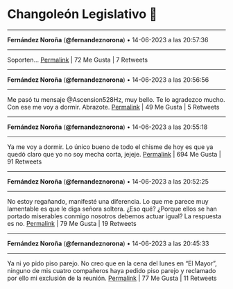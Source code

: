# Changoleón Legislativo 🙈
*****
**Fernández Noroña** (**@fernandeznorona**) • 14-06-2023 a las 20:57:36
*****
Soporten…
[Permalink](https://twitter.com/fernandeznorona/status/1669207505908449280) | 72 Me Gusta | 7 Retweets
*****
**Fernández Noroña** (**@fernandeznorona**) • 14-06-2023 a las 20:56:56
*****
Me pasó tu mensaje @Ascension528Hz, muy bello. Te lo agradezco mucho. Con ese me voy a dormir. Abrazote.
[Permalink](https://twitter.com/fernandeznorona/status/1669207338031497216) | 49 Me Gusta | 5 Retweets
*****
**Fernández Noroña** (**@fernandeznorona**) • 14-06-2023 a las 20:55:18
*****
Ya me voy a dormir. Lo único bueno de todo el chisme de hoy es que ya quedó claro que yo no soy mecha corta, jejeje.
[Permalink](https://twitter.com/fernandeznorona/status/1669206928516587520) | 694 Me Gusta | 91 Retweets
*****
**Fernández Noroña** (**@fernandeznorona**) • 14-06-2023 a las 20:52:25
*****
No estoy regañando, manifesté una diferencia. Lo que me parece muy lamentable es que le diga señora soltera. ¿Eso qué? ¿Porque ellos se han portado miserables conmigo nosotros debemos actuar igual? La respuesta es no.
[Permalink](https://twitter.com/fernandeznorona/status/1669206200884273153) | 79 Me Gusta | 19 Retweets
*****
**Fernández Noroña** (**@fernandeznorona**) • 14-06-2023 a las 20:45:33
*****
Ya ni yo pido piso parejo. No creo que en la cena del lunes en “El Mayor”, ninguno de mis cuatro compañeros haya pedido piso parejo y reclamado por ello mi exclusión de la reunión.
[Permalink](https://twitter.com/fernandeznorona/status/1669204475351801857) | 77 Me Gusta | 11 Retweets